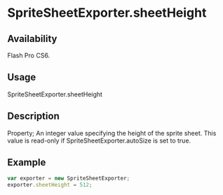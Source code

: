# SpriteSheetExporter.sheetHeight

## Availability

Flash Pro CS6.

## Usage

SpriteSheetExporter.sheetHeight

## Description

Property; An integer value specifying the height of the sprite sheet. This value is read-only if
SpriteSheetExporter.autoSize is set to true.

## Example

```javascript
var exporter = new SpriteSheetExporter;
exporter.sheetHeight = 512;
```
